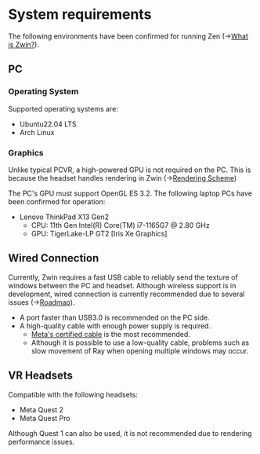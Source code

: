 # System requirements
The following environments have been confirmed for running Zen (→[What is Zwin?](/what_is_it/what_is_zwin)).

## PC
### Operating System
Supported operating systems are:
- Ubuntu22.04 LTS
- Arch Linux

### Graphics
Unlike typical PCVR, a high-powered GPU is not required on the PC.
This is because the headset handles rendering in Zwin (→[Rendering Scheme](/what_is_it/rendering_scheme))

The PC's GPU must support OpenGL ES 3.2. The following laptop PCs have been confirmed for operation:

- Lenovo ThinkPad X13 Gen2
  - CPU: 11th Gen Intel(R) Core(TM) i7-1165G7 @ 2.80 GHz
  - GPU: TigerLake-LP GT2 [Iris Xe Graphics]

## Wired Connection
Currently, Zwin requires a fast USB cable to reliably send the texture of windows between the PC and headset. Although wireless support is in development, wired connection is currently recommended due to several issues (→[Roadmap](/roadmap)).

- A port faster than USB3.0 is recommended on the PC side.
- A high-quality cable with enough power supply is required.
  - [Meta's certified cable](https://www.meta.com/ja-jp/help/quest/articles/headsets-and-accessories/oculus-link/) is the most recommended.
  - Although it is possible to use a low-quality cable, problems such as slow movement of Ray when opening multiple windows may occur.


## VR Headsets
Compatible with the following headsets:

- Meta Quest 2
- Meta Quest Pro

Although Quest 1 can also be used, it is not recommended due to rendering performance issues.
